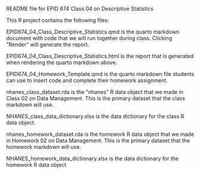 README file for EPID 674 Class 04 on Descriptive Statistics

This R project contains the following files:

EPID674_04_Class_Descriptive_Statistics.qmd is the quarto markdown document with code that we will run together during class. Clicking "Render" will generate the report.

EPID674_04_Class_Descriptive_Statistics.html is the report that is generated when rendering the quarto markdown above.

EPID674_04_Homework_Template.qmd is the quarto markdown file students can use to insert code and complete their homework assignment.

nhanes_class_dataset.rda is the "nhanes" R data object that we made in Class 02 on Data Management. This is the primary dataset that the class markdown will use.

NHANES_class_data_dictionary.xlsx is the data dictionary for the class R data object. 

nhanes_homework_dataset.rda is the homework R data object that we made in Homework 02 on Data Management. This is the primary dataset that the homework markdown will use.

NHANES_homework_data_dictionary.xlsx is the data dictionary for the homework R data object